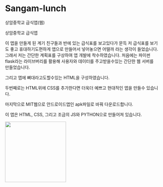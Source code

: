 # Sangam-lunch
상암중학교 급식앱(웹)





상암중학교 급식앱

이 앱을 만들게 된 계기
친구들과 반에 있는 급식표를 보고있다가 문득 저 급식표를 보기도 좋고 휴대하기도편하게 앱으로 만들어서 넣어놓으면 어떨까 라는 생각이 들었습니다.
그래서 저는 간단한 계획표를 구상하여 앱 개발에 착수하였습니다. 
처음에는 파이썬 flask라는 라이브버리를 활용해 사용자와 데이터를 주고받을수있는 간단한 웹 서버를 만들었습니다.

그리고
앱에 뼈대라고도할수있는 HTML을 구성하였습니다.

두번째로는
HTML위에 CSS를 추가한다면 더욱더 예쁘고 현대적인 앱을 만들수 있습니다.

마지막으로 MIT웹으로 안드로이드앱인 apk파일로 바꿔 다운로드합니다.


이 앱은 HTML, CSS, 그리고 조금의 JS와 PYTHON으로 만들어져 있습니다.



<img width="200" src="https://user-images.githubusercontent.com/86514801/169416508-d45eefa8-e00c-4b25-9adf-b3a8444343a6.PNG"/>







  




